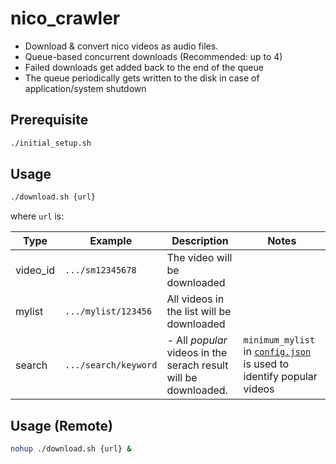 # nico_crawler

- Download & convert nico videos as audio files.
- Queue-based concurrent downloads (Recommended: up to 4)
- Failed downloads get added back to the end of the queue
- The queue periodically gets written to the disk in case of application/system shutdown

## Prerequisite

```bash
./initial_setup.sh
```

## Usage

```bash
./download.sh {url}
```

where `url` is:

|Type|Example|Description|Notes|
|---|---|---|---|
|video_id|`.../sm12345678`|The video will be downloaded|
|mylist|`.../mylist/123456`|All videos in the list will be downloaded|
|search|`.../search/keyword`|- All _popular_ videos in the serach result will be downloaded.| `minimum_mylist` in [`config.json`](config.json) is used to identify popular videos|

## Usage (Remote)

```bash
nohup ./download.sh {url} &
```